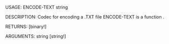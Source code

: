 USAGE:
     ENCODE-TEXT string 

DESCRIPTION:
     Codec for encoding a .TXT file
     ENCODE-TEXT is a function .

RETURNS: [binary!]

ARGUMENTS:
    string [string!]
